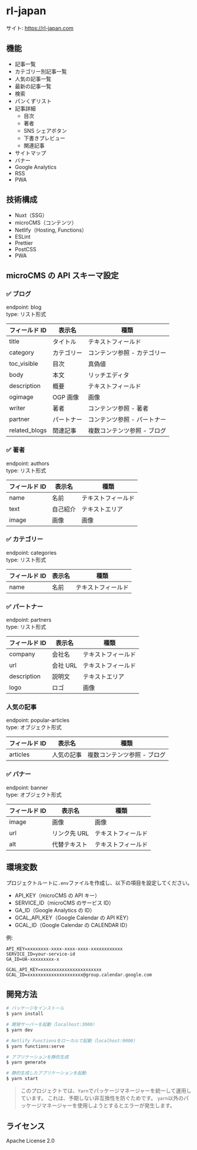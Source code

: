 # rl-japan

サイト: https://rl-japan.com

## 機能

- 記事一覧
- カテゴリー別記事一覧
- 人気の記事一覧
- 最新の記事一覧
- 検索
- パンくずリスト
- 記事詳細
  - 目次
  - 著者
  - SNS シェアボタン
  - 下書きプレビュー
  - 関連記事
- サイトマップ
- バナー
- Google Analytics
- RSS
- PWA

## 技術構成

- Nuxt（SSG）
- microCMS（コンテンツ）
- Netlify（Hosting, Functions）
- ESLint
- Prettier
- PostCSS
- PWA

## microCMS の API スキーマ設定

### ✅ ブログ

endpoint: blog  
type: リスト形式

| フィールド ID | 表示名     | 種類                        |
| ------------- | ---------- | --------------------------- |
| title         | タイトル   | テキストフィールド          |
| category      | カテゴリー | コンテンツ参照 - カテゴリー |
| toc_visible   | 目次       | 真偽値                      |
| body          | 本文       | リッチエディタ              |
| description   | 概要       | テキストフィールド          |
| ogimage       | OGP 画像   | 画像                        |
| writer        | 著者       | コンテンツ参照 - 著者       |
| partner       | パートナー | コンテンツ参照 - パートナー |
| related_blogs | 関連記事   | 複数コンテンツ参照 - ブログ |

### ✅ 著者

endpoint: authors  
type: リスト形式

| フィールド ID | 表示名   | 種類               |
| ------------- | -------- | ------------------ |
| name          | 名前     | テキストフィールド |
| text          | 自己紹介 | テキストエリア     |
| image         | 画像     | 画像               |

### ✅ カテゴリー

endpoint: categories  
type: リスト形式

| フィールド ID | 表示名 | 種類               |
| ------------- | ------ | ------------------ |
| name          | 名前   | テキストフィールド |

### ✅ パートナー

endpoint: partners  
type: リスト形式

| フィールド ID | 表示名   | 種類               |
| ------------- | -------- | ------------------ |
| company       | 会社名   | テキストフィールド |
| url           | 会社 URL | テキストフィールド |
| description   | 説明文   | テキストエリア     |
| logo          | ロゴ     | 画像               |

### 人気の記事

endpoint: popular-articles  
type: オブジェクト形式

| フィールド ID | 表示名     | 種類                        |
| ------------- | ---------- | --------------------------- |
| articles      | 人気の記事 | 複数コンテンツ参照 - ブログ |

### ✅ バナー

endpoint: banner  
type: オブジェクト形式

| フィールド ID | 表示名       | 種類               |
| ------------- | ------------ | ------------------ |
| image         | 画像         | 画像               |
| url           | リンク先 URL | テキストフィールド |
| alt           | 代替テキスト | テキストフィールド |

## 環境変数

プロジェクトルートに`.env`ファイルを作成し、以下の項目を設定してください。

- API_KEY（microCMS の API キー）
- SERVICE_ID（microCMS のサービス ID）
- GA_ID（Google Analytics の ID）
- GCAL_API_KEY（Google Calendar の API KEY）
- GCAL_ID（Google Calendar の CALENDAR ID）

例:

```
API_KEY=xxxxxxxx-xxxx-xxxx-xxxx-xxxxxxxxxxxx
SERVICE_ID=your-service-id
GA_ID=UA-xxxxxxxxx-x

GCAL_API_KEY=xxxxxxxxxxxxxxxxxxxxxxx
GCAL_ID=xxxxxxxxxxxxxxxxxxxxx@group.calendar.google.com
```


## 開発方法

```bash
# パッケージをインストール
$ yarn install

# 開発サーバーを起動（localhost:3000）
$ yarn dev

# Netlify Functionsをローカルで起動（localhost:9000）
$ yarn functions:serve

# アプリケーションを静的生成
$ yarn generate

# 静的生成したアプリケーションを起動
$ yarn start
```
> このプロジェクトでは、`Yarn`でパッケージマネージャーを統一して運用しています。
> これは、予期しない非互換性を防ぐためです。
> `yarn`以外のパッケージマネージャーを使用しようとするとエラーが発生します。

## ライセンス

Apache License 2.0
